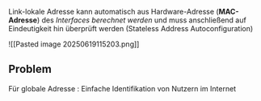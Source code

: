 Link-lokale Adresse kann automatisch aus Hardware-Adresse (**MAC-Adresse**) des
*Interfaces berechnet werden* und muss anschließend auf Eindeutigkeit hin überprüft werden (Stateless Address Autoconfiguration)

![[Pasted image 20250619115203.png]]


## Problem 
Für globale Adresse : Einfache Identifikation von Nutzern im Internet 